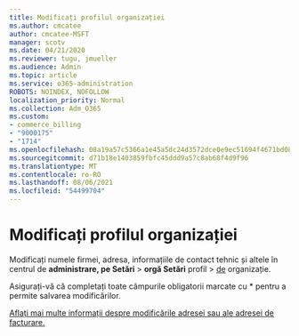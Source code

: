 ```yaml
---
title: Modificați profilul organizației
ms.author: cmcatee
author: cmcatee-MSFT
manager: scotv
ms.date: 04/21/2020
ms.reviewer: tugu, jmueller
ms.audience: Admin
ms.topic: article
ms.service: o365-administration
ROBOTS: NOINDEX, NOFOLLOW
localization_priority: Normal
ms.collection: Adm_O365
ms.custom:
- commerce_billing
- "9000175"
- "1714"
ms.openlocfilehash: 08a19a57c5366a1e45a5dc24d3572dce0e9ec51694f4671bd0881218f5cd4b89
ms.sourcegitcommit: d71b18e1403859fbfc45ddd9a57c8ab68f4d9f96
ms.translationtype: MT
ms.contentlocale: ro-RO
ms.lasthandoff: 08/06/2021
ms.locfileid: "54499704"
---
```

# <a name="change-organization-profile"></a>Modificați profilul organizației

Modificați numele firmei, adresa, informațiile de contact tehnic și altele în centrul de **administrare, pe Setări**  >  **orgă Setări** profil  >  [de](https://admin.microsoft.com/AdminPortal/Home#/Settings/OrganizationProfile/:/Settings/L1/OrganizationInformation) organizație.

Asigurați-vă că completați toate câmpurile obligatorii marcate cu * pentru a permite salvarea modificărilor.

[Aflați mai multe informații despre modificările adresei sau ale adresei de facturare.](/microsoft-365/admin/manage/change-address-contact-and-more)
